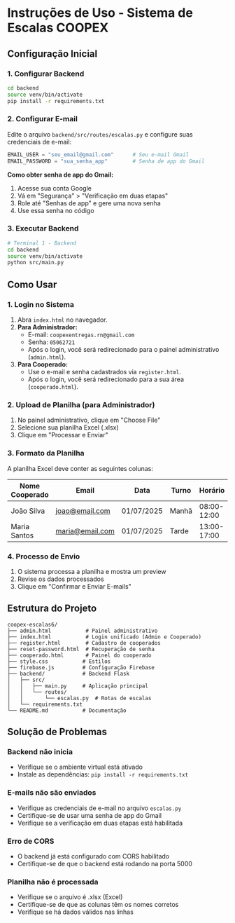 # Instruções de Uso - Sistema de Escalas COOPEX

## Configuração Inicial

### 1. Configurar Backend

```bash
cd backend
source venv/bin/activate
pip install -r requirements.txt
```

### 2. Configurar E-mail

Edite o arquivo `backend/src/routes/escalas.py` e configure suas credenciais de e-mail:

```python
EMAIL_USER = "seu_email@gmail.com"      # Seu e-mail Gmail
EMAIL_PASSWORD = "sua_senha_app"        # Senha de app do Gmail
```

**Como obter senha de app do Gmail:**
1. Acesse sua conta Google
2. Vá em "Segurança" > "Verificação em duas etapas"
3. Role até "Senhas de app" e gere uma nova senha
4. Use essa senha no código

### 3. Executar Backend

```bash
# Terminal 1 - Backend
cd backend
source venv/bin/activate
python src/main.py
```

## Como Usar

### 1. Login no Sistema

1. Abra `index.html` no navegador.
2. **Para Administrador:**
   - E-mail: `coopexentregas.rn@gmail.com`
   - Senha: `05062721`
   - Após o login, você será redirecionado para o painel administrativo (`admin.html`).
3. **Para Cooperado:**
   - Use o e-mail e senha cadastrados via `register.html`.
   - Após o login, você será redirecionado para a sua área (`cooperado.html`).

### 2. Upload de Planilha (para Administrador)

1. No painel administrativo, clique em "Choose File"
2. Selecione sua planilha Excel (.xlsx)
3. Clique em "Processar e Enviar"

### 3. Formato da Planilha

A planilha Excel deve conter as seguintes colunas:

| Nome Cooperado | Email | Data | Turno | Horário | Nome Contrato |
|----------------|-------|------|-------|---------|---------------|
| João Silva | joao@email.com | 01/07/2025 | Manhã | 08:00-12:00 | Contrato A |
| Maria Santos | maria@email.com | 01/07/2025 | Tarde | 13:00-17:00 | Contrato B |

### 4. Processo de Envio

1. O sistema processa a planilha e mostra um preview
2. Revise os dados processados
3. Clique em "Confirmar e Enviar E-mails"

## Estrutura do Projeto

```
coopex-escalas6/
├── admin.html           # Painel administrativo
├── index.html           # Login unificado (Admin e Cooperado)
├── register.html        # Cadastro de cooperados
├── reset-password.html  # Recuperação de senha
├── cooperado.html       # Painel do cooperado
├── style.css           # Estilos
├── firebase.js         # Configuração Firebase
├── backend/            # Backend Flask
│   ├── src/
│   │   ├── main.py     # Aplicação principal
│   │   └── routes/
│   │       └── escalas.py  # Rotas de escalas
│   └── requirements.txt
└── README.md           # Documentação
```

## Solução de Problemas

### Backend não inicia
- Verifique se o ambiente virtual está ativado
- Instale as dependências: `pip install -r requirements.txt`

### E-mails não são enviados
- Verifique as credenciais de e-mail no arquivo `escalas.py`
- Certifique-se de usar uma senha de app do Gmail
- Verifique se a verificação em duas etapas está habilitada

### Erro de CORS
- O backend já está configurado com CORS habilitado
- Certifique-se de que o backend está rodando na porta 5000

### Planilha não é processada
- Verifique se o arquivo é .xlsx (Excel)
- Certifique-se de que as colunas têm os nomes corretos
- Verifique se há dados válidos nas linhas

